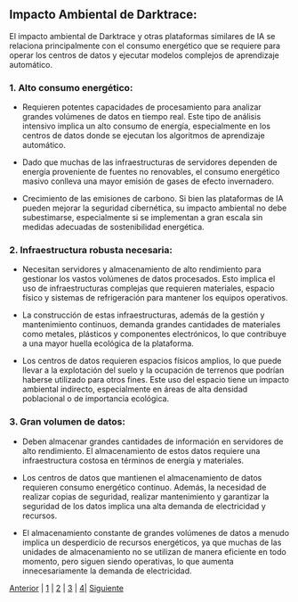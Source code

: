 ## Impacto Ambiental de Darktrace:
El impacto ambiental de Darktrace y otras plataformas similares de IA se relaciona principalmente con el consumo energético que se requiere para operar los centros de datos y ejecutar modelos complejos de aprendizaje automático.

### 1. Alto consumo energético:
* Requieren potentes capacidades de procesamiento para analizar grandes volúmenes de datos en tiempo real. Este tipo de análisis intensivo implica un alto consumo de energía, especialmente en los centros de datos donde se ejecutan los algoritmos de aprendizaje automático.

* Dado que muchas de las infraestructuras de servidores dependen de energía proveniente de fuentes no renovables, el consumo energético masivo conlleva una mayor emisión de gases de efecto invernadero.

* Crecimiento de las emisiones de carbono. Si bien las plataformas de IA pueden mejorar la seguridad cibernética, su impacto ambiental no debe subestimarse, especialmente si se implementan a gran escala sin medidas adecuadas de sostenibilidad energética.

### 2. Infraestructura robusta necesaria: 
* Necesitan servidores y almacenamiento de alto rendimiento para gestionar los vastos volúmenes de datos procesados. Esto implica el uso de infraestructuras complejas que requieren materiales, espacio físico y sistemas de refrigeración para mantener los equipos operativos.

* La construcción de estas infraestructuras, además de la gestión y mantenimiento continuos, demanda grandes cantidades de materiales como metales, plásticos y componentes electrónicos, lo que contribuye a una mayor huella ecológica de la plataforma.

* Los centros de datos requieren espacios físicos amplios, lo que puede llevar a la explotación del suelo y la ocupación de terrenos que podrían haberse utilizado para otros fines. Este uso del espacio tiene un impacto ambiental indirecto, especialmente en áreas de alta densidad poblacional o de importancia ecológica.

### 3. Gran volumen de datos:
* Deben almacenar grandes cantidades de información en servidores de alto rendimiento. El almacenamiento de estos datos requiere una infraestructura costosa en términos de energía y materiales.

* Los centros de datos que mantienen el almacenamiento de datos requieren consumo energético continuo. Además, la necesidad de realizar copias de seguridad, realizar mantenimiento y garantizar la seguridad de los datos implica una alta demanda de electricidad y recursos.

* El almacenamiento constante de grandes volúmenes de datos a menudo implica un desperdicio de recursos energéticos, ya que muchas de las unidades de almacenamiento no se utilizan de manera eficiente en todo momento, pero siguen siendo operativas, lo que aumenta innecesariamente la demanda de electricidad.

[Anterior](impactosector2.md) | [1](aplicacion2.md) | [2](impactosector2.md) | [3](impactoambiental2.md) | [4](propuesta2.md)| [Siguiente](propuesta2.md)
